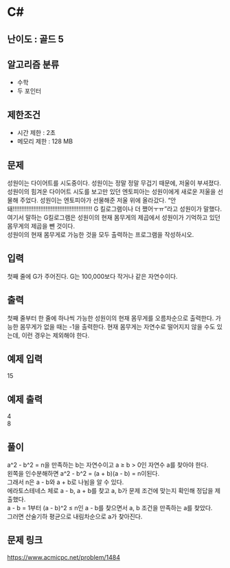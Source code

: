 # C#

## 난이도 : 골드 5

## 알고리즘 분류
  - 수학
  - 두 포인터

## 제한조건
  - 시간 제한 : 2초
  - 메모리 제한 : 128 MB

## 문제
성원이는 다이어트를 시도중이다. 성원이는 정말 정말 무겁기 때문에, 저울이 부셔졌다. 성원이의 힘겨운 다이어트 시도를 보고만 있던 엔토피아는 성원이에게 새로운 저울을 선물해 주었다. 성원이는 엔토피아가 선물해준 저울 위에 올라갔다. “안돼!!!!!!!!!!!!!!!!!!!!!!!!!!!!!!!!!!!!!!!!!!!!!! G 킬로그램이나 더 쪘어ㅜㅠ”라고 성원이가 말했다. 여기서 말하는 G킬로그램은 성원이의 현재 몸무게의 제곱에서 성원이가 기억하고 있던 몸무게의 제곱을 뺀 것이다.<br/>
성원이의 현재 몸무게로 가능한 것을 모두 출력하는 프로그램을 작성하시오.<br/>


## 입력
첫째 줄에 G가 주어진다. G는 100,000보다 작거나 같은 자연수이다.<br/>


## 출력
첫째 줄부터 한 줄에 하나씩 가능한 성원이의 현재 몸무게를 오름차순으로 출력한다. 가능한 몸무게가 없을 때는 -1을 출력한다. 현재 몸무게는 자연수로 떨어지지 않을 수도 있는데, 이런 경우는 제외해야 한다.<br/>


## 예제 입력
15<br/>


## 예제 출력
4<br/>
8<br/>


## 풀이
a^2 - b^2 = n을 만족하는 b는 자연수이고 a ≥ b > 0인 자연수 a를 찾아야 한다.<br/>
왼쪽을 인수분해하면 a^2 - b^2 = (a + b)(a - b) = n이된다.<br/>
그래서 n은 a - b와 a + b로 나뉨을 알 수 있다.<br/>
에라토스테네스 체로 a - b, a + b를 찾고 a, b가 문제 조건에 맞는지 확인해 정답을 제출했다.<br/>
a - b = 1부터 (a - b)^2 ≤ n인 a - b를 찾으면서 a, b 조건을 만족하는 a를 찾았다.<br/>
그러면 산술기하 평균으로 내림차순으로 a가 찾아진다.<br/>


## 문제 링크
https://www.acmicpc.net/problem/1484